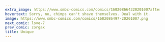 ```yaml
---
extra_image: https://www.smbc-comics.com/comics/160208664320201007after.png
hovertext: Sorry, no, chimps can't shave themselves. Deal with it.
image: https://www.smbc-comics.com/comics/1602086497-20201007.png
next_comic: love-7
prev_comic: zorgax
title: Unique
---
```



